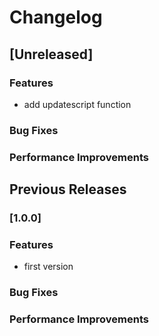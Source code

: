 # Changelog

## [Unreleased]

### Features
  - add updatescript function

### Bug Fixes

### Performance Improvements

## Previous Releases

### [1.0.0]

### Features
  - first version

### Bug Fixes

### Performance Improvements
